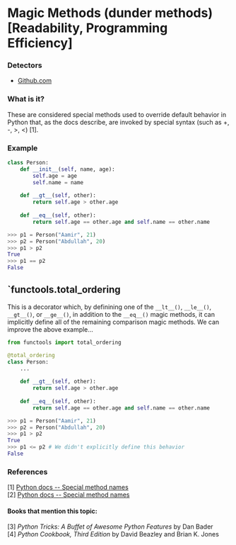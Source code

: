 # Magic Methods (dunder methods) [Readability, Programming Efficiency]

### Detectors
- [Github.com](https://github.com/SlimShadyIAm/DetectYourZen/blob/main/src/main/scala/slim/NewMagicMethodsAnalysis.scala)

### What is it?
These are considered special methods used to override default behavior in Python that, as the docs describe, are invoked by special syntax (such as +, -, >, <) [1].

### Example
```py
class Person:
    def __init__(self, name, age):
        self.age = age
        self.name = name
    
    def __gt__(self, other):
        return self.age > other.age
    
    def __eq__(self, other):
        return self.age == other.age and self.name == other.name

>>> p1 = Person("Aamir", 21)
>>> p2 = Person("Abdullah", 20)
>>> p1 > p2
True
>>> p1 == p2
False
```

## `functools.total_ordering
This is a decorator which, by definining one of the `__lt__()`, `__le__()`, `__gt__()`, or `__ge__()`, in addition to the `__eq__()` magic methods, it can implicitly define all of the remaining comparison magic methods. We can improve the above example...

```py
from functools import total_ordering

@total_ordering
class Person:
    ...
    
    def __gt__(self, other):
        return self.age > other.age
    
    def __eq__(self, other):
        return self.age == other.age and self.name == other.name

>>> p1 = Person("Aamir", 21)
>>> p2 = Person("Abdullah", 20)
>>> p1 > p2
True
>>> p1 <= p2 # We didn't explicitly define this behavior
False
```
### References
[1] [Python docs -- Special method names](https://docs.python.org/3.3/reference/datamodel.html#special-method-names)  
[2] [Python docs -- Special method names](https://docs.python.org/3.3/reference/datamodel.html#special-method-names)

#### Books that mention this topic:
[3] *Python Tricks: A Buffet of Awesome Python Features* by Dan Bader  
[4] *Python Cookbook, Third Edition* by David Beazley and Brian K. Jones  
